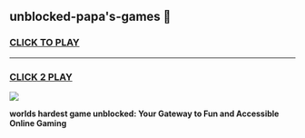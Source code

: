 
## unblocked-papa's-games 👋
<h3>
<a href="https://premium.freeplayer.one?title=unblocked-papa's-games&ref=14F">CLICK TO PLAY</a></h3>
<hr>

<h3>
<a href="https://premium.freeplayer.one?title=unblocked-papa's-games&ref=14F">CLICK 2 PLAY</a>
  
</h3>

<a href="https://premium.freeplayer.one?title=unblocked-papa's-games&ref=12F/"><img src="https://clearcache.store/games.png"></a>


**worlds hardest game unblocked: Your Gateway to Fun and Accessible Online Gaming**
